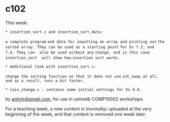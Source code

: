  c102
=======
This week:

    * insertion_sort.c and insertion_sort.data:
`a complete program` 
`and data for inputting an array and printing out`
`the sorted array. They can be used as a starting point`
`for Ex 7.3, and 7.4. They can  also be used without any`
`change, and in this case insertion_sort  will show how`
`insertion sort works.` 

    * Additional task with insertion_sort.c:
`change the sorting function so that it does not use`
`int_swap at all, and as a result, runs a bit faster.`

    * coin_change.c : contains some initial settings for Ex 6.9.



by anhvir@gmail.com, for use in unimelb COMP10002 workshops.

For a teaching week, a new content is (normally) uploaded at the very beginning of the week, and that content is removed one week later.

